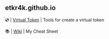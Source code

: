 ## **etkr4k.github.io**

💿 | [Virtual Token](https://github.com/etkr4k/virtual-token) | Tools for create a virtual token

📚 | [Wiki](./wiki) | My Cheat Sheet

<h1 align="center"><a href="https://t.me/+meLOF8Vs34UyMDl"><img src="https://img.shields.io/badge/wireguard-%2388171A.svg?style=for-the-badge&logo=wireguard&logoColor=white" alt=""></a> <a href="https://t.me/etkr4k"><img src="https://img.shields.io/badge/Telegram-2CA5E0?style=for-the-badge&logo=telegram&logoColor=white" alt=""></a></h1>
